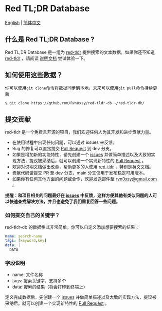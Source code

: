 # Red TL;DR Database

[English](./README.md) | [简体中文](./README-zh.md)

## 什么是 Red TL;DR Database ?

Red TL;DR Database 是一组为 [red-tldr](https://github.com/Rvn0xsy/red-tldr) 提供搜索的文本数据，如果你还不知道 [red-tldr](https://github.com/Rvn0xsy/red-tldr) ，请阅读 [说明文档](http://payloads.online/red-tldr/) 尝试体验一下。

## 如何使用这些数据？

你可以使用`git clone`命令将数据同步到本地，未来可以使用`git pull`命令持续更新

```bash
$ git clone https://gthub.com/Rvn0xsy/red-tldr-db ~/red-tldr-db/
```

## 提交贡献

red-tldr 是一个免费且开源的项目，我们欢迎任何人为其开发和进步贡献力量。

- 在使用过程中出现任何问题，可以通过 issues 来反馈。
- Bug 的修复可以直接提交 [Pull Request](https://github.com/Rvn0xsy/red-tldr-db/pulls) 到 dev 分支。
- 如果是增加新的功能特性，请先创建一个 [issues](https://github.com/Rvn0xsy/red-tldr-db/issues) 并做简单描述以及大致的实现方法，提议被采纳后，就可以创建一个实现新特性的 [Pull Request](https://github.com/Rvn0xsy/red-tldr-db/pulls) 。
- 欢迎对说明文档做出改善，帮助更多的人使用 [red-tldr](https://github.com/Rvn0xsy/red-tldr/) ，特别是英文文档。
- 贡献代码请提交 PR 至 dev 分支，main 分支仅用于发布稳定可用版本。
- 如果你有任何其他方面的问题或合作，欢迎发送邮件至 rvn0xsy@gmail.com 。

**提醒：和项目相关的问题最好在 [issues](https://github.com/Rvn0xsy/red-tldr-db/issues) 中反馈，这样方便其他有类似问题的人可以快速查找解决方法，并且也避免了我们重复回答一些问题。**

### 如何提交自己的关键字？

red-tldr-db 的数据格式非常简单，你可以自定义添加想要搜索的结果：

```yaml
name: search-name
tags: [keyword,key]
data: |
  DATA
```

### 字段说明

* name: 文件名称
* tags: 搜索关键字，支持多个
* data: 搜索的结果（将会打印到终端上）

定义完成数据后，先创建一个 [issues](https://github.com/Rvn0xsy/red-tldr-db/issues) 并做简单描述以及大致的实现方法，提议被采纳后，就可以创建一个实现新特性的 [Pull Request](https://github.com/Rvn0xsy/red-tldr-db/pulls) 。